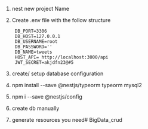 1) nest new project Name
2) Create .env file with the follow structure

        DB_PORT=3306
        DB_HOST=127.0.0.1
        DB_USERNAME=root
        DB_PASSWORD=''
        DB_NAME=tweets
        HOST_API= http://localhost:3000/api
        JWT_SECRET=akjdfn23@#5

3) create/ setup database configuration
4) npm install --save @nestjs/typeorm typeorm mysql2
5) npm i --save @nestjs/config
6) create db manually
7) generate resources you need# BigData_crud
